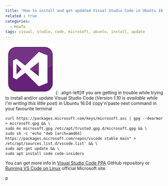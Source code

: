 ```yaml
---
title: "How to install and get updated Visual Studio Code in Ubuntu 16.04"
related : true
categories:
  - HowTo
tags: visual, studio, code, microsoft, ubuntu, install, update
---
```


![Image title](/assets/images/2017/03/VisualStudioCodeLogo.png){: .align-left}If you are getting in trouble while trying to install and/or update Visual Studio Code (*Version 1.10 is available while I'm writing this little post*) in Ubuntu 16.04 copy'n'paste next command in your favourite terminal

    curl https://packages.microsoft.com/keys/microsoft.asc | gpg --dearmor > microsoft.gpg && \
    sudo mv microsoft.gpg /etc/apt/trusted.gpg.d/microsoft.gpg && \
    sudo sh -c 'echo "deb [arch=amd64] https://packages.microsoft.com/repos/vscode stable main" > /etc/apt/sources.list.d/vscode.list' && \
    sudo apt-get update && \
    sudo apt install code code-insiders
    
You can get more info in [Visual Studio Code PPA](https://github.com/tagplus5/vscode-ppa) GitHub repository or [Running VS Code on Linux](https://code.visualstudio.com/docs/setup/linux#_installation) official Microsoft site.
    


p

